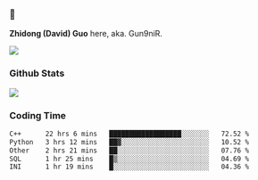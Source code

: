 ### 👋 

**Zhidong (David) Guo** here, aka. Gun9niR.

![](https://komarev.com/ghpvc/?username=Gun9niR&label=Total+Views)

### Github Stats

<img src="https://github-readme-stats.vercel.app/api?username=Gun9niR&count_private=true&show_icons=true&theme=vue-dark&hide_title=true">

### Coding Time

<!--START_SECTION:waka-->

```txt
C++      22 hrs 6 mins   ██████████████████░░░░░░░   72.52 %
Python   3 hrs 12 mins   ██▓░░░░░░░░░░░░░░░░░░░░░░   10.52 %
Other    2 hrs 21 mins   ██░░░░░░░░░░░░░░░░░░░░░░░   07.76 %
SQL      1 hr 25 mins    █▒░░░░░░░░░░░░░░░░░░░░░░░   04.69 %
INI      1 hr 19 mins    █░░░░░░░░░░░░░░░░░░░░░░░░   04.36 %
```

<!--END_SECTION:waka-->
